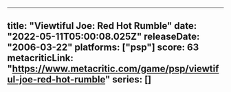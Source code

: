 
---
title: "Viewtiful Joe: Red Hot Rumble"
date: "2022-05-11T05:00:08.025Z"
releaseDate: "2006-03-22"
platforms: ["psp"]
score: 63
metacriticLink: "https://www.metacritic.com/game/psp/viewtiful-joe-red-hot-rumble"
series: []
---
